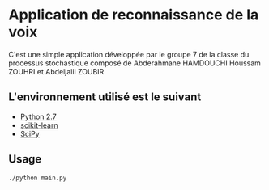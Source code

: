 Application de reconnaissance de la voix 
================================

C'est une simple application développée par le groupe 7 de la classe du processus stochastique
 composé de Abderahmane HAMDOUCHI Houssam ZOUHRI et Abdeljalil ZOUBIR


L'environnement utilisé est le suivant 
------------

* [Python 2.7](https://www.python.org/download/releases/2.7.6/)
* [scikit-learn](http://scikit-learn.org/stable/)
* [SciPy](http://www.scipy.org/)

Usage
-------------
`./python main.py`
